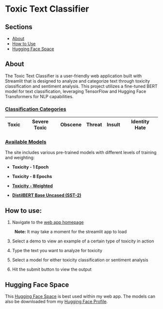 # Toxic Text Classifier

## Sections

- [About](#about)
- [How to Use](#usage)
- [Hugging Face Space](#space)

## About <a id="about"></a>

The Toxic Text Classifier is a user-friendly web application built with Streamlit that is designed to analyze and categorize text through toxicity classification and sentiment analysis. This project utilizes a fine-tuned BERT model for text classification, leveraging TensorFlow and Hugging Face Transformers for NLP capabilities.

### <ins> Classification Categories </ins>

| Toxic | Severe Toxic | Obscene | Threat | Insult | Identity Hate |
| -------- | -------- | -------- | -------- | -------- | -------- |

### <ins> Available Models </ins>

The site includes various pre-trained models with different levels of training and weighting:

- **Toxicity - 1 Epoch**

- **Toxicity - 8 Epochs**

- **[Toxicity - Weighted](https://huggingface.co/RobCaamano/toxicity_weighted)**

- **[DistilBERT Base Uncased (SST-2)](https://huggingface.co/distilbert/distilbert-base-uncased-finetuned-sst-2-english)**

## How to use: <a id="usage"></a>

1. Navigate to the [web app homepage](https://sites.google.com/view/detecting-toxicity-in-text/home)

&nbsp;&nbsp;&nbsp;&nbsp;&nbsp;&nbsp;&nbsp;&nbsp;**Note:** It may take a moment for the streamlit app to load

3. Select a demo to view an example of a certain type of toxicity in action

4. Type the text you want to analyze for toxicity

5. Select a model for either toxicity classification or sentiment analysis

6. Hit the submit button to view the output

## Hugging Face Space <a id="space"></a>

This [Hugging Face Space](https://huggingface.co/spaces/RobCaamano/Finetuning_Language_Models-Toxic_Tweets) is best used within my web app. The models can also be downloaded from my [Hugging Face Profile](https://huggingface.co/RobCaamano).
